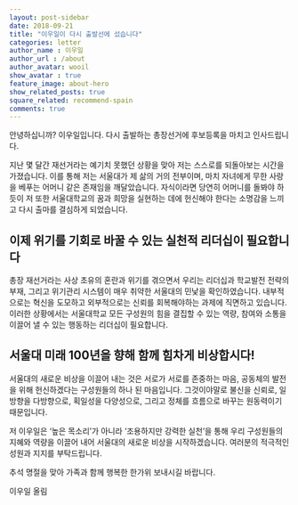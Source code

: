 ```yaml
---
layout: post-sidebar
date: 2018-09-21
title: "이우일이 다시 출발선에 섰습니다"
categories: letter
author_name : 이우일
author_url : /about
author_avatar: wooil
show_avatar : true
feature_image: about-hero
show_related_posts: true
square_related: recommend-spain
comments: true
---
```


안녕하십니까? 이우일입니다.
다시 출발하는 총장선거에 후보등록을 마치고 인사드립니다.

지난 몇 달간 재선거라는 예기치 못했던 상황을 맞아 저는 스스로를 되돌아보는 시간을 가졌습니다. 이를 통해 저는 서울대가 제 삶의 거의 전부이며, 마치 자녀에게 무한 사랑을 베푸는 어머니 같은 존재임을 깨달았습니다. 자식이라면 당연히 어머니를 돌봐야 하듯이 저 또한 서울대학교의 꿈과 희망을 실현하는 데에 헌신해야 한다는 소명감을 느끼고 다시 출마를 결심하게 되었습니다.

## 이제 위기를 기회로 바꿀 수 있는 실천적 리더십이 필요합니다

총장 재선거라는 사상 초유의 혼란과 위기를 겪으면서 우리는 리더십과 학교발전 전략의 부재, 그리고 위기관리 시스템이 매우 취약한 서울대의 민낯을 확인하였습니다. 내부적으로는 혁신을 도모하고 외부적으로는 신뢰를 회복해야하는 과제에 직면하고 있습니다. 이러한 상황에서는 서울대학교 모든 구성원의 힘을 결집할 수 있는 역량, 참여와 소통을 이끌어 낼 수 있는 행동하는 리더십이 필요합니다.

## 서울대 미래 100년을 향해 함께 힘차게 비상합시다!

서울대의 새로운 비상을 이끌어 내는 것은 서로가 서로를 존중하는 마음, 공동체의 발전을 위해 헌신하겠다는 구성원들의 하나 된 마음입니다. 그것이야말로 불신을 신뢰로, 일방향을 다방향으로, 획일성을 다양성으로, 그리고 정체를 흐름으로 바꾸는 원동력이기 때문입니다.

저 이우일은 ‘높은 목소리’가 아니라 ‘조용하지만 강력한 실천’을 통해 우리 구성원들의 지혜와 역량을 이끌어 내어 서울대의 새로운 비상을 시작하겠습니다. 여러분의 적극적인 성원과 지지를 부탁드립니다.

추석 명절을 맞아 가족과 함께 행복한 한가위 보내시길 바랍니다.

이우일 올림
